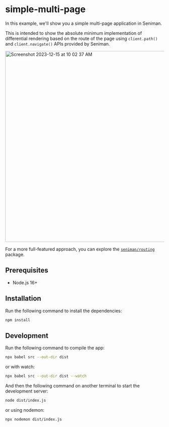 # simple-multi-page

In this example, we'll show you a simple multi-page application in Seniman. 

This is intended to show the absolute minimum implementation of differential rendering based on the route of the page using `client.path()` and `client.navigate()` APIs provided by Seniman. 

<img width="604" alt="Screenshot 2023-12-15 at 10 02 37 AM" src="https://github.com/senimanjs/seniman/assets/510503/d38cbe95-bd45-413d-badf-fd76679a0203">


For a more full-featured approach, you can explore the [`seniman/routing`](https://senimanjs.org/docs/routing) package.



## Prerequisites
- Node.js 16+

## Installation

Run the following command to install the dependencies:

```bash
npm install
```

## Development

Run the following command to compile the app:

```bash
npx babel src --out-dir dist
```

or with watch:
```bash
npx babel src --out-dir dist --watch
```

And then the following command on another terminal to start the development server:

```bash
node dist/index.js
```

or using nodemon:
```bash
npx nodemon dist/index.js
```
